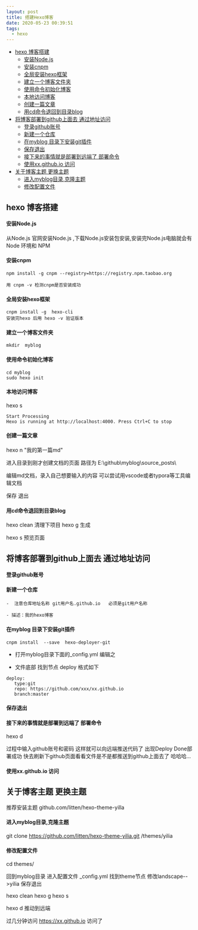 ```yaml
---
layout: post
title: 搭建Hexo博客
date: 2020-05-23 00:39:51
tags:
  - hexo
---
```




- [hexo 博客搭建](#hexo-%e5%8d%9a%e5%ae%a2%e6%90%ad%e5%bb%ba)
    - [安装Node.js](#%e5%ae%89%e8%a3%85nodejs)
    - [安装cnpm](#%e5%ae%89%e8%a3%85cnpm)
    - [全局安装hexo框架](#%e5%85%a8%e5%b1%80%e5%ae%89%e8%a3%85hexo%e6%a1%86%e6%9e%b6)
    - [建立一个博客文件夹](#%e5%bb%ba%e7%ab%8b%e4%b8%80%e4%b8%aa%e5%8d%9a%e5%ae%a2%e6%96%87%e4%bb%b6%e5%a4%b9)
    - [使用命令初始化博客](#%e4%bd%bf%e7%94%a8%e5%91%bd%e4%bb%a4%e5%88%9d%e5%a7%8b%e5%8c%96%e5%8d%9a%e5%ae%a2)
    - [本地访问博客](#%e6%9c%ac%e5%9c%b0%e8%ae%bf%e9%97%ae%e5%8d%9a%e5%ae%a2)
    - [创建一篇文章](#%e5%88%9b%e5%bb%ba%e4%b8%80%e7%af%87%e6%96%87%e7%ab%a0)
    - [用cd命令退回到目录blog](#%e7%94%a8cd%e5%91%bd%e4%bb%a4%e9%80%80%e5%9b%9e%e5%88%b0%e7%9b%ae%e5%bd%95blog)
- [将博客部署到github上面去 通过地址访问](#%e5%b0%86%e5%8d%9a%e5%ae%a2%e9%83%a8%e7%bd%b2%e5%88%b0github%e4%b8%8a%e9%9d%a2%e5%8e%bb-%e9%80%9a%e8%bf%87%e5%9c%b0%e5%9d%80%e8%ae%bf%e9%97%ae)
    - [登录github账号](#%e7%99%bb%e5%bd%95github%e8%b4%a6%e5%8f%b7)
    - [新建一个仓库](#%e6%96%b0%e5%bb%ba%e4%b8%80%e4%b8%aa%e4%bb%93%e5%ba%93)
    - [在myblog 目录下安装git插件](#%e5%9c%a8myblog-%e7%9b%ae%e5%bd%95%e4%b8%8b%e5%ae%89%e8%a3%85git%e6%8f%92%e4%bb%b6)
    - [保存退出](#%e4%bf%9d%e5%ad%98%e9%80%80%e5%87%ba)
    - [接下来的事情就是部署到远端了 部署命令](#%e6%8e%a5%e4%b8%8b%e6%9d%a5%e7%9a%84%e4%ba%8b%e6%83%85%e5%b0%b1%e6%98%af%e9%83%a8%e7%bd%b2%e5%88%b0%e8%bf%9c%e7%ab%af%e4%ba%86-%e9%83%a8%e7%bd%b2%e5%91%bd%e4%bb%a4)
    - [使用xx.github.io 访问](#%e4%bd%bf%e7%94%a8xxgithubio-%e8%ae%bf%e9%97%ae)
- [关于博客主题  更换主题](#%e5%85%b3%e4%ba%8e%e5%8d%9a%e5%ae%a2%e4%b8%bb%e9%a2%98-%e6%9b%b4%e6%8d%a2%e4%b8%bb%e9%a2%98)
    - [进入myblog目录,克隆主题](#%e8%bf%9b%e5%85%a5myblog%e7%9b%ae%e5%bd%95%e5%85%8b%e9%9a%86%e4%b8%bb%e9%a2%98)
    - [修改配置文件](#%e4%bf%ae%e6%94%b9%e9%85%8d%e7%bd%ae%e6%96%87%e4%bb%b6)



## hexo 博客搭建

#### 安装Node.js

从Node.js 官网安装Node.js ,下载Node.js安装包安装,安装完Node.js电脑就会有Node 环境和 NPM

<!-- more -->

#### 安装cnpm

```
npm install -g cnpm --registry=https://registry.npm.taobao.org

用 cnpm -v 检测cnpm是否安装成功
```

#### 全局安装hexo框架 

```
cnpm install -g  hexo-cli
安装完hexo 后用 hexo -v 验证版本
```


#### 建立一个博客文件夹

```
mkdir  myblog
```


#### 使用命令初始化博客

```
cd myblog
sudo hexo init
```


#### 本地访问博客 
hexo s

```
Start Processing
Hexo is running at http://localhost:4000. Press Ctrl+C to stop
```

#### 创建一篇文章
hexo n "我的第一篇md"

进入目录到刚才创建文档的页面 路径为 E:\github\myblog\source\_posts\

编辑md文档，录入自己想要输入的内容  可以尝试用vscode或者typora等工具编辑文档

保存 退出

#### 用cd命令退回到目录blog  
hexo clean  清理下项目
hexo g     生成

hexo s  预览页面







## 将博客部署到github上面去 通过地址访问

#### 登录github账号

#### 新建一个仓库  
    -  注意仓库地址名称 git用户名.github.io   必须是git用户名称

    - 描述：我的hexo博客

#### 在myblog 目录下安装git插件

  ```
  cnpm install  --save  hexo-deployer-git
  
  ```

  - 打开myblog目录下面的_config.yml 编辑之

  - 文件底部 找到节点 deploy 格式如下
  ```
  deploy:
     type:git
     repo: https://github.com/xxx/xx.github.io
     branch:master

  ```

#### 保存退出

#### 接下来的事情就是部署到远端了 部署命令
  
  hexo d

  过程中输入github账号和密码 这样就可以向远端推送代码了  出现Deploy Done部署成功 快去刷新下github页面看看文件是不是都推送到github上面去了 哈哈哈...


#### 使用xx.github.io 访问




##  关于博客主题  更换主题

推荐安装主题   github.com/litten/hexo-theme-yilla

#### 进入myblog目录,克隆主题

git clone https://github.com/litten/hexo-theme-yilia.git     /themes/yilia


#### 修改配置文件

cd themes/

回到myblog目录 进入配置文件 _config.yml   找到theme节点 修改landscape-->yilia  保存退出

hexo  clean
hexo g
hexo s

hexo d 推动到远端

过几分钟访问 https://xx.github.io 访问了







